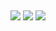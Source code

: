 <link rel="stylesheet" href="https://cdn.jsdelivr.net/gh/devicons/devicon@v2.15.1/devicon.min.css">

<!-- <div align="center">
  <img height="180em" src="https://github-readme-stats.vercel.app/api?username=Liendson&show_icons=true&theme=dracula&include_all_commits=true&count_private=true"/>
  <img height="180em" src="https://github-readme-stats.vercel.app/api/top-langs/?username=Liendson&layout=compact&langs_count=7&theme=dracula"/>
</div> -->
  
  ##
 
<div align="center"> 
  <a href="https://instagram.com/liendsondouglas" target="_blank"><img src="https://img.shields.io/badge/-Instagram-%23E4405F?style=for-the-badge&logo=instagram&logoColor=white" target="_blank"></a>
  <a href = "mailto:liendsondouglas1@gmail.com"><img src="https://img.shields.io/badge/-Gmail-%23333?style=for-the-badge&logo=gmail&logoColor=white" target="_blank"></a>
  <a href="https://www.linkedin.com/in/liendson-douglas-00ab99181" target="_blank"><img src="https://img.shields.io/badge/-LinkedIn-%230077B5?style=for-the-badge&logo=linkedin&logoColor=white" target="_blank"></a>
</div>
